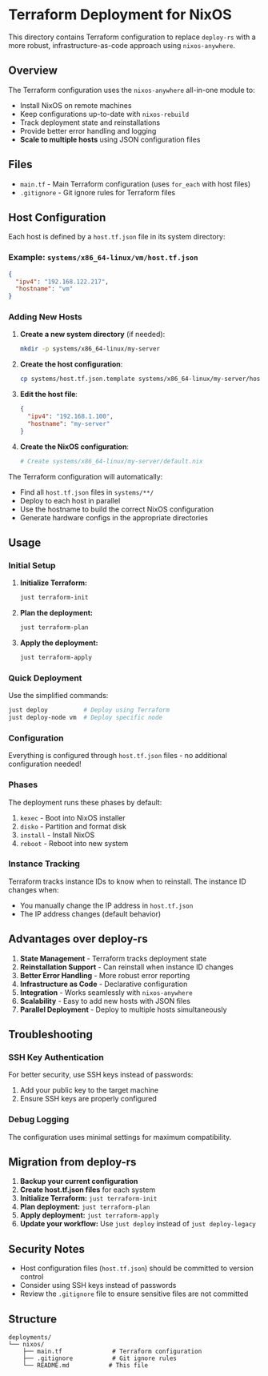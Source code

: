 # Terraform Deployment for NixOS

This directory contains Terraform configuration to replace `deploy-rs` with a more robust, infrastructure-as-code approach using `nixos-anywhere`.

## Overview

The Terraform configuration uses the `nixos-anywhere` all-in-one module to:
- Install NixOS on remote machines
- Keep configurations up-to-date with `nixos-rebuild`
- Track deployment state and reinstallations
- Provide better error handling and logging
- **Scale to multiple hosts** using JSON configuration files

## Files

- `main.tf` - Main Terraform configuration (uses `for_each` with host files)
- `.gitignore` - Git ignore rules for Terraform files

## Host Configuration

Each host is defined by a `host.tf.json` file in its system directory:

### Example: `systems/x86_64-linux/vm/host.tf.json`
```json
{
  "ipv4": "192.168.122.217",
  "hostname": "vm"
}
```

### Adding New Hosts

1. **Create a new system directory** (if needed):
   ```bash
   mkdir -p systems/x86_64-linux/my-server
   ```

2. **Create the host configuration**:
   ```bash
   cp systems/host.tf.json.template systems/x86_64-linux/my-server/host.tf.json
   ```

3. **Edit the host file**:
   ```json
   {
     "ipv4": "192.168.1.100",
     "hostname": "my-server"
   }
   ```

4. **Create the NixOS configuration**:
   ```bash
   # Create systems/x86_64-linux/my-server/default.nix
   ```

The Terraform configuration will automatically:
- Find all `host.tf.json` files in `systems/**/`
- Deploy to each host in parallel
- Use the hostname to build the correct NixOS configuration
- Generate hardware configs in the appropriate directories

## Usage

### Initial Setup

1. **Initialize Terraform:**
   ```bash
   just terraform-init
   ```

2. **Plan the deployment:**
   ```bash
   just terraform-plan
   ```

3. **Apply the deployment:**
   ```bash
   just terraform-apply
   ```

### Quick Deployment

Use the simplified commands:
```bash
just deploy          # Deploy using Terraform
just deploy-node vm  # Deploy specific node
```

### Configuration

Everything is configured through `host.tf.json` files - no additional configuration needed!

### Phases

The deployment runs these phases by default:
1. `kexec` - Boot into NixOS installer
2. `disko` - Partition and format disk
3. `install` - Install NixOS
4. `reboot` - Reboot into new system

### Instance Tracking

Terraform tracks instance IDs to know when to reinstall. The instance ID changes when:
- You manually change the IP address in `host.tf.json`
- The IP address changes (default behavior)

## Advantages over deploy-rs

1. **State Management** - Terraform tracks deployment state
2. **Reinstallation Support** - Can reinstall when instance ID changes
3. **Better Error Handling** - More robust error reporting
4. **Infrastructure as Code** - Declarative configuration
5. **Integration** - Works seamlessly with `nixos-anywhere`
6. **Scalability** - Easy to add new hosts with JSON files
7. **Parallel Deployment** - Deploy to multiple hosts simultaneously

## Troubleshooting

### SSH Key Authentication
For better security, use SSH keys instead of passwords:
1. Add your public key to the target machine
2. Ensure SSH keys are properly configured

### Debug Logging
The configuration uses minimal settings for maximum compatibility.

## Migration from deploy-rs

1. **Backup your current configuration**
2. **Create host.tf.json files** for each system
3. **Initialize Terraform:** `just terraform-init`
4. **Plan deployment:** `just terraform-plan`
5. **Apply deployment:** `just terraform-apply`
6. **Update your workflow:** Use `just deploy` instead of `just deploy-legacy`

## Security Notes

- Host configuration files (`host.tf.json`) should be committed to version control
- Consider using SSH keys instead of passwords
- Review the `.gitignore` file to ensure sensitive files are not committed

## Structure

```
deployments/
└── nixos/
    ├── main.tf              # Terraform configuration
    ├── .gitignore           # Git ignore rules
    └── README.md           # This file
``` 